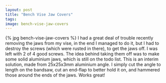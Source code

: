 ```yaml
---
layout: post
title: "Bench Vise Jaw Covers"
tags:
image: bench-vise-jaw-covers
---
```

{% jpg bench-vise-jaw-covers %} I had a great deal of trouble recently removing the jaws from my vise, in the end I managed to do it, but I had to destroy the screws (which were rusted in there), to get the jaws off. I was left with 2 of 4 good screws. The idea behind taking them off was to make some solid aluminium jaws, which is still on the todo list. This is an interim solution, made from 25x25x3mm aluminium angle. I simply cut the angle to length on the bandsaw, cut an end-flap to better hold it on, and hammered those around the ends of the jaws. Works great!


